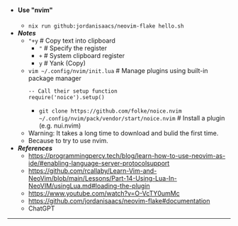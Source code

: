 - #### Use "nvim"
    - `nix run github:jordanisaacs/neovim-flake hello.sh`
- ***Notes***
    - `"+y` # Copy text into clipboard
        - `"` # Specify the register
        - `+` # System clipboard register
        - `y` # Yank (Copy)
    - `vim ~/.config/nvim/init.lua` # Manage plugins using built-in package manager
      ```
      -- Call their setup function
      require('noice').setup()
      ```
        - `git clone https://github.com/folke/noice.nvim ~/.config/nvim/pack/vendor/start/noice.nvim` # Install a plugin (e.g. nui.nvim)
    - Warning: It takes a long time to download and bulid the first time.
    - Because to try to use nvim.
- ***References***
    - https://programmingpercy.tech/blog/learn-how-to-use-neovim-as-ide/#enabling-language-server-protocolsupport
    - https://github.com/rcallaby/Learn-Vim-and-NeoVim/blob/main/Lessons/Part-14-Using-Lua-In-NeoVIM/usingLua.md#loading-the-plugin
    - https://www.youtube.com/watch?v=O-VcTY0umMc
    - https://github.com/jordanisaacs/neovim-flake#documentation
    - ChatGPT
- ---
